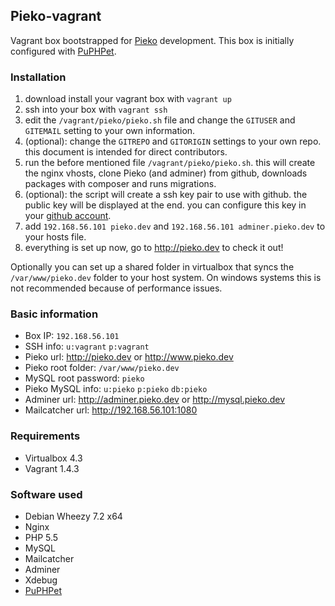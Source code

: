 ## Pieko-vagrant

Vagrant box bootstrapped for [Pieko](https://github.com/robvanbentem/pieko) development. This box is initially configured with [PuPHPet](https://puphpet.com/).

### Installation

1. download install your vagrant box with `vagrant up`
2. ssh into your box with `vagrant ssh`
3. edit the `/vagrant/pieko/pieko.sh` file and change the `GITUSER` and `GITEMAIL` setting to your own information.
4. (optional): change the `GITREPO` and `GITORIGIN` settings to your own repo. this document is intended for direct contributors.
5. run the before mentioned file `/vagrant/pieko/pieko.sh`. this will create the nginx vhosts, clone Pieko (and adminer) from github, downloads packages with composer and runs migrations.
6. (optional): the script will create a ssh key pair to use with github. the public key will be displayed at the end. you can configure this key in your [github account](https://github.com/settings/ssh).
7. add `192.168.56.101 pieko.dev` and `192.168.56.101 adminer.pieko.dev` to your hosts file.
7. everything is set up now, go to <http://pieko.dev> to check it out!

Optionally you can set up a shared folder in virtualbox that syncs the `/var/www/pieko.dev` folder to your host system. On windows systems this is not recommended because of performance issues.

### Basic information

- Box IP: `192.168.56.101`
- SSH info: `u:vagrant` `p:vagrant`
- Pieko url: <http://pieko.dev> or <http://www.pieko.dev>
- Pieko root folder: `/var/www/pieko.dev`
- MySQL root password: `pieko`
- Pieko MySQL info: `u:pieko` `p:pieko` `db:pieko`
- Adminer url: <http://adminer.pieko.dev> or <http://mysql.pieko.dev>
- Mailcatcher url: <http://192.168.56.101:1080>


### Requirements

- Virtualbox 4.3
- Vagrant 1.4.3

### Software used

- Debian Wheezy 7.2 x64
- Nginx
- PHP 5.5
- MySQL
- Mailcatcher
- Adminer
- Xdebug
- [PuPHPet](https://puphpet.com/)